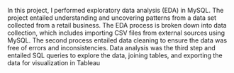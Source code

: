 In this project, I performed exploratory data analysis (EDA) in MySQL. The project entailed understanding and uncovering patterns from a data set collected from a retail business. The EDA process is broken down into data collection, which includes importing CSV files from external sources using MySQL. The second process entailed data cleaning to ensure the data was free of errors and inconsistencies. Data analysis was the third step and entailed SQL queries to explore the data, joining tables, and exporting the data for visualization in Tableau
